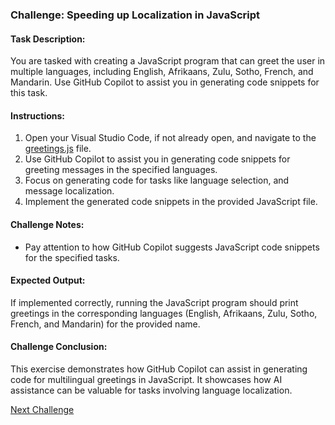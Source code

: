 ### Challenge: Speeding up Localization in JavaScript

#### Task Description:

You are tasked with creating a JavaScript program that can greet the user in multiple languages, including English, Afrikaans, Zulu, Sotho, French, and Mandarin. Use GitHub Copilot to assist you in generating code snippets for this task.

#### Instructions:

1. Open your Visual Studio Code, if not already open, and navigate to the [greetings.js](greetings.js) file.
3. Use GitHub Copilot to assist you in generating code snippets for greeting messages in the specified languages.
4. Focus on generating code for tasks like language selection, and message localization.
5. Implement the generated code snippets in the provided JavaScript file.

#### Challenge Notes:

- Pay attention to how GitHub Copilot suggests JavaScript code snippets for the specified tasks.

#### Expected Output:

If implemented correctly, running the JavaScript program should print greetings in the corresponding languages (English, Afrikaans, Zulu, Sotho, French, and Mandarin) for the provided name.

#### Challenge Conclusion:

This exercise demonstrates how GitHub Copilot can assist in generating code for multilingual greetings in JavaScript. It showcases how AI assistance can be valuable for tasks involving language localization.

[Next Challenge](../11%20-%20Generating%20Regular%20Expressions%20-%20CSharp/README.md)